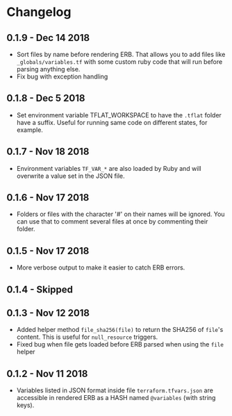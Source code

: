# Changelog

## 0.1.9 - Dec 14 2018
- Sort files by name before rendering ERB. That allows you to add files like `_globals/variables.tf` with some custom ruby code that will run before parsing anything else.
- Fix bug with exception handling

## 0.1.8 - Dec 5 2018
- Set environment variable TFLAT_WORKSPACE to have the `.tflat` folder have a suffix. Useful for running same code on different states, for example.


## 0.1.7 - Nov 18 2018
- Environment variables `TF_VAR_*` are also loaded by Ruby and will overwrite a value set in the JSON file.

## 0.1.6 - Nov 17 2018
- Folders or files with the character '#' on their names will be ignored. You can use that to comment several files at once by commenting their folder.

## 0.1.5 - Nov 17 2018
- More verbose output to make it easier to catch ERB errors.

## 0.1.4 - Skipped

## 0.1.3 - Nov 12 2018
- Added helper method `file_sha256(file)` to return the SHA256 of `file`'s content. This is useful for `null_resource` triggers.
- Fixed bug when file gets loaded before ERB parsed when using the `file` helper
## 0.1.2 - Nov 11 2018
- Variables listed in JSON format inside file `terraform.tfvars.json` are accessible in rendered ERB as a HASH named `@variables` (with string keys).
